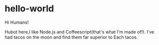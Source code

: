 # hello-world

Hi Humans!

Hubot here,I like Node.js and Coffeescript(that's what I'm made of!).
I've had tacos on the moon and find them far superior to Each tacos.
